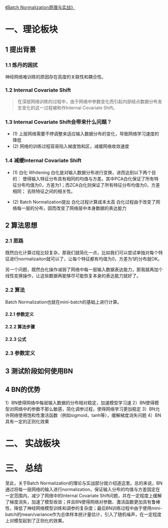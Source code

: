 
[《Batch Normalization原理与实战》](https://zhuanlan.zhihu.com/p/34879333?group_id=960898628487925760)

# 一、理论板块

## 1 提出背景
### 1.1 炼丹的困扰
神经网络难训练的原因存在高度的关联性和耦合性。

### 1.2 Internal Covariate Shift
> 在深层网络训练的过程中，由于网络中参数变化而引起内部结点数据分布发生变化的这一过程被称作Internal Covariate Shift。

### 1.3 Internal Covariate Shift会带来什么问题？
* (1) 上层网络需要不停调整来适应输入数据分布的变化，导致网络学习速度的降低
* (2) 网络的训练过程容易陷入梯度饱和区，减缓网络收敛速度

### 1.4 减缓Internal Covariate Shift
* (1) 白化 Whitening
白化是对输入数据分布进行变换，进而达到以下两个目的：
使得输入特征分布具有相同的均值与方差。其中PCA白化保证了所有特征分布均值为0，方差为1；而ZCA白化则保证了所有特征分布均值为0，方差相同；
去除特征之间的相关性。

* (2) Batch Normalization提出
白化过程计算成本太高
白化过程由于改变了网络每一层的分布，因而改变了网络层中本身数据的表达能力



## 2 算法思想
### 2.1 思路
既然白化计算过程比较复杂，那我们就简化一点，比如我们可以尝试单独对每个特征进行normalizaiton就可以了，让每个特征都有均值为0，方差为1的分布就OK。

另一个问题，既然白化操作减弱了网络中每一层输入数据表达能力，那我就再加个线性变换操作，让这些数据再能够尽可能恢复本身的表达能力就好了。

### 2.2 算法
Batch Normalization也就在mini-batch的基础上进行计算。
#### 2.2.1 参数定义
#### 2.2.2 算法步骤
#### 2.2.3 公式


### 2.3 参数定义


## 3 测试阶段如何使用BN


## 4 BN的优势 
1）BN使得网络中每层输入数据的分布相对稳定，加速模型学习速
2）BN使得模型对网络中的参数不那么敏感，简化调参过程，使得网络学习更加稳定
3）BN允许网络使用饱和性激活函数（例如sigmoid，tanh等），缓解梯度消失问题
4）BN具有一定的正则化效果


# 二、 实战板块


# 三、 总结

至此，关于Batch Normalization的理论与实战部分就介绍道这里。总的来说，BN通过将每一层网络的输入进行normalization，保证输入分布的均值与方差固定在一定范围内，减少了网络中的Internal Covariate Shift问题，并在一定程度上缓解了梯度消失，加速了模型收敛；并且BN使得网络对参数、激活函数更加具有鲁棒性，降低了神经网络模型训练和调参的复杂度；最后BN训练过程中由于使用mini-batch的mean/variance作为总体样本统计量估计，引入了随机噪声，在一定程度上对模型起到了正则化的效果。